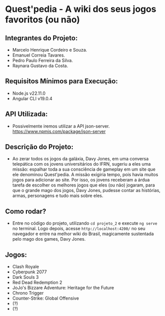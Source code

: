 # Quest'pedia - A wiki dos seus jogos favoritos (ou não)

## Integrantes do Projeto:
- Marcelo Henrique Cordeiro e Souza.
- Emanuel Correia Tavares.
- Pedro Paulo Ferreira da Silva.
- Raynara Gustavo da Costa.

## Requisitos Mínimos para Execução:
- Node.js v22.11.0
- Angular CLI v19.0.4

## API Utilizada:
- Possivelmente iremos utilizar a API json-server.
https://www.npmjs.com/package/json-server

## Descrição do Projeto:
- Ao zerar todos os jogos da galáxia, Davy Jones, em uma conversa telepática com os jovens universitários do IFRN, sugeriu a eles uma missão: espalhar toda a sua consciência de gameplay em um site que ele denominou Quest'pedia. A missão exigiria tempo, pois havia muitos jogos para adicionar ao site. Por isso, os jovens receberam a árdua tarefa de escolher os melhores jogos que eles (ou não) jogaram, para que o grande mago dos jogos, Davy Jones, pudesse contar as histórias, armas, personagens e tudo mais sobre eles.

## Como rodar?
- Entre no código do projeto, utilizando `cd projeto_2` e execute `ng serve` no terminal. Logo depois, acesse `http://localhost:4200/` no seu navegador e entre na melhor wiki do Brasil, magicamente sustentada pelo mago dos games, Davy Jones.

## Jogos:
- Clash Royale
- Cyberpunk 2077
- Dark Souls 3
- Red Dead Redemption 2
- JoJo's Bizzare Adventure: Heritage for the Future
- Chrono Trigger
- Counter-Strike: Global Offensive
- (?)
- (?)
